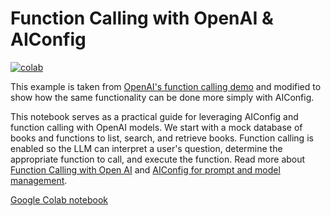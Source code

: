 # Function Calling with OpenAI & AIConfig

[![colab](https://colab.research.google.com/assets/colab-badge.svg)](https://colab.research.google.com/drive/1RZ5s2XmD-Gkg64QlS80lgwOFT3F7J346)

This example is taken from [OpenAI's function calling demo](https://github.com/openai/openai-node/blob/v4/examples/function-call-stream.ts) and modified to show how the same functionality can be done more simply with AIConfig.

This notebook serves as a practical guide for leveraging AIConfig and function calling with OpenAI models. We start with a mock database of books and functions to list, search, and retrieve books. Function calling is enabled so the LLM can interpret a user's question, determine the appropriate function to call, and execute the function. Read more about [Function Calling with Open AI](https://openai.com/blog/function-calling-and-other-api-updates) and [AIConfig for prompt and model management](https://github.com/lastmile-ai/aiconfig).

[Google Colab notebook](https://colab.research.google.com/drive/1RZ5s2XmD-Gkg64QlS80lgwOFT3F7J346)
